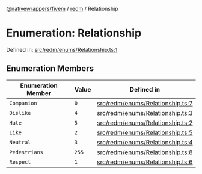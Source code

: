 [@nativewrappers/fivem](../../README.md) / [redm](../README.md) / Relationship

# Enumeration: Relationship

Defined in: [src/redm/enums/Relationship.ts:1](https://github.com/nativewrappers/nativewrappers/blob/84be26c83fecd998aefe2c41198ac733aa3abad7/src/redm/enums/Relationship.ts#L1)

## Enumeration Members

| Enumeration Member | Value | Defined in |
| ------ | ------ | ------ |
| <a id="companion"></a> `Companion` | `0` | [src/redm/enums/Relationship.ts:7](https://github.com/nativewrappers/nativewrappers/blob/84be26c83fecd998aefe2c41198ac733aa3abad7/src/redm/enums/Relationship.ts#L7) |
| <a id="dislike"></a> `Dislike` | `4` | [src/redm/enums/Relationship.ts:3](https://github.com/nativewrappers/nativewrappers/blob/84be26c83fecd998aefe2c41198ac733aa3abad7/src/redm/enums/Relationship.ts#L3) |
| <a id="hate"></a> `Hate` | `5` | [src/redm/enums/Relationship.ts:2](https://github.com/nativewrappers/nativewrappers/blob/84be26c83fecd998aefe2c41198ac733aa3abad7/src/redm/enums/Relationship.ts#L2) |
| <a id="like"></a> `Like` | `2` | [src/redm/enums/Relationship.ts:5](https://github.com/nativewrappers/nativewrappers/blob/84be26c83fecd998aefe2c41198ac733aa3abad7/src/redm/enums/Relationship.ts#L5) |
| <a id="neutral"></a> `Neutral` | `3` | [src/redm/enums/Relationship.ts:4](https://github.com/nativewrappers/nativewrappers/blob/84be26c83fecd998aefe2c41198ac733aa3abad7/src/redm/enums/Relationship.ts#L4) |
| <a id="pedestrians"></a> `Pedestrians` | `255` | [src/redm/enums/Relationship.ts:8](https://github.com/nativewrappers/nativewrappers/blob/84be26c83fecd998aefe2c41198ac733aa3abad7/src/redm/enums/Relationship.ts#L8) |
| <a id="respect"></a> `Respect` | `1` | [src/redm/enums/Relationship.ts:6](https://github.com/nativewrappers/nativewrappers/blob/84be26c83fecd998aefe2c41198ac733aa3abad7/src/redm/enums/Relationship.ts#L6) |
